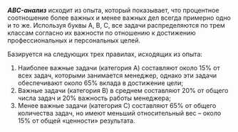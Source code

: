 ***ABC-анализ*** исходит из опыта, который показывает, что процентное соотношение более важных и менее важных дел всегда примерно одно и то же. Используя буквы A, B, C, все задачи распределяются по трем классам согласно их важности по отношению к достижению профессиональных и персональных целей.

Базируется на следующих трех правилах, исходящих из опыта:

1. Наиболее важные задачи (категория А) составляют около 15% от всех задач, которыми занимается менеджер, однако эти задачи обеспечивают около 65% вклада в достижение цели;
2. Важные задачи (категория B) в среднем составляют 20% от общего числа задач и 20% важность работы менеджера;
3. Менее важные задачи (категория C) составляют 65% от общего количества задач, но имеют меньший относительный вес – около 15% от общей «ценности» результата.